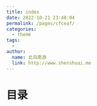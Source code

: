 ```yaml
---
title: index
date: 2022-10-21 23:48:04
permalink: /pages/cfceaf/
categories:
  - theme
tags:
  - 
author: 
  name: 北鸟南游
  link: http://www.shenshuai.me
---
```

# 目录
